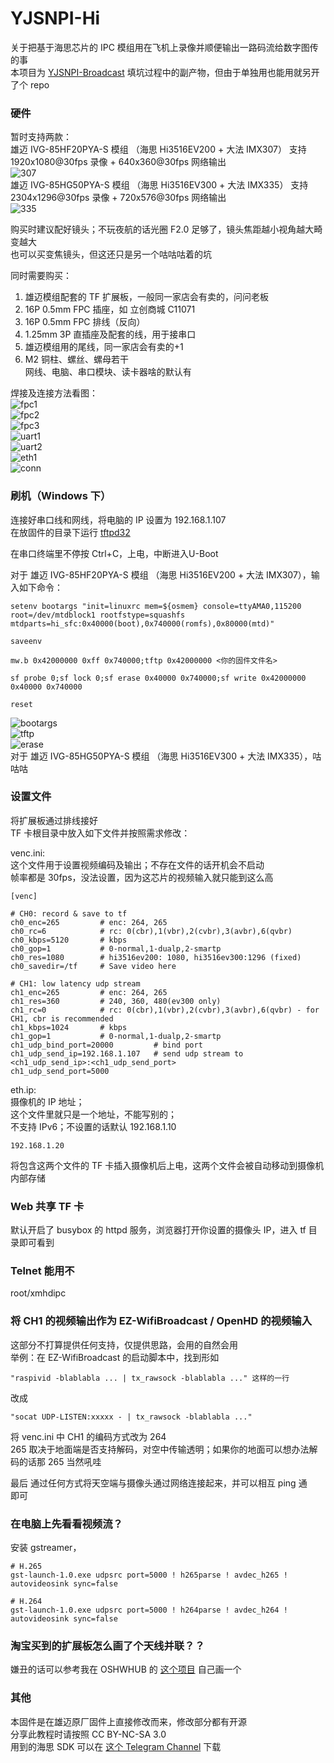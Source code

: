 # YJSNPI-Hi
关于把基于海思芯片的 IPC 模组用在飞机上录像并顺便输出一路码流给数字图传的事  
本项目为 [YJSNPI-Broadcast](https://github.com/libc0607/YJSNPI-Broadcast) 填坑过程中的副产物，但由于单独用也能用就另开了个 repo

### 硬件
暂时支持两款：  
雄迈 IVG-85HF20PYA-S 模组 （海思 Hi3516EV200 + 大法 IMX307） 支持 1920x1080@30fps 录像 + 640x360@30fps 网络输出  
![307](https://github.com/libc0607/YJSNPI-Hi/raw/master/pics/307.png)  
雄迈 IVG-85HG50PYA-S 模组 （海思 Hi3516EV300 + 大法 IMX335） 支持 2304x1296@30fps 录像 + 720x576@30fps 网络输出  
![335](https://github.com/libc0607/YJSNPI-Hi/raw/master/pics/335.png)  

购买时建议配好镜头；不玩夜航的话光圈 F2.0 足够了，镜头焦距越小视角越大畸变越大  
也可以买变焦镜头，但这还只是另一个咕咕咕着的坑  

同时需要购买：  
1. 雄迈模组配套的 TF 扩展板，一般同一家店会有卖的，问问老板  
2. 16P 0.5mm FPC 插座，如 立创商城 C11071  
3. 16P 0.5mm FPC 排线（反向）  
4. 1.25mm 3P 直插座及配套的线，用于接串口  
5. 雄迈模组用的尾线，同一家店会有卖的+1  
6. M2 铜柱、螺丝、螺母若干  
网线、电脑、串口模块、读卡器啥的默认有  

焊接及连接方法看图：  
![fpc1](https://github.com/libc0607/YJSNPI-Hi/raw/master/pics/fpc-conn.png)  
![fpc2](https://github.com/libc0607/YJSNPI-Hi/raw/master/pics/fpc-conn-finish.png)  
![fpc3](https://github.com/libc0607/YJSNPI-Hi/raw/master/pics/fpc-connect.png)  
![uart1](https://github.com/libc0607/YJSNPI-Hi/raw/master/pics/uart-conn.png)  
![uart2](https://github.com/libc0607/YJSNPI-Hi/raw/master/pics/uart-conn-finish.png)  
![eth1](https://github.com/libc0607/YJSNPI-Hi/raw/master/pics/eth-power-conn.png)  
![conn](https://github.com/libc0607/YJSNPI-Hi/raw/master/pics/conn-1.png)  


### 刷机（Windows 下）
连接好串口线和网线，将电脑的 IP 设置为 192.168.1.107  
在放固件的目录下运行 [tftpd32](https://tftpd32.jounin.net/)  

在串口终端里不停按 Ctrl+C，上电，中断进入U-Boot  

对于 雄迈 IVG-85HF20PYA-S 模组 （海思 Hi3516EV200 + 大法 IMX307），输入如下命令：
```
setenv bootargs "init=linuxrc mem=${osmem} console=ttyAMA0,115200 root=/dev/mtdblock1 rootfstype=squashfs mtdparts=hi_sfc:0x40000(boot),0x740000(romfs),0x80000(mtd)"

saveenv

mw.b 0x42000000 0xff 0x740000;tftp 0x42000000 <你的固件文件名>

sf probe 0;sf lock 0;sf erase 0x40000 0x740000;sf write 0x42000000 0x40000 0x740000

reset

```
![bootargs](https://github.com/libc0607/YJSNPI-Hi/raw/master/pics/bootargs.png)  
![tftp](https://github.com/libc0607/YJSNPI-Hi/raw/master/pics/flash-tftp.png)  
![erase](https://github.com/libc0607/YJSNPI-Hi/raw/master/pics/flash-erase.png)  
对于 雄迈 IVG-85HG50PYA-S 模组 （海思 Hi3516EV300 + 大法 IMX335），咕咕咕  

### 设置文件
将扩展板通过排线接好  
TF 卡根目录中放入如下文件并按照需求修改：  

venc.ini:  
这个文件用于设置视频编码及输出；不存在文件的话开机会不启动  
帧率都是 30fps，没法设置，因为这芯片的视频输入就只能到这么高  
```
[venc]

# CH0: record & save to tf
ch0_enc=265         # enc: 264, 265
ch0_rc=6            # rc: 0(cbr),1(vbr),2(cvbr),3(avbr),6(qvbr)
ch0_kbps=5120       # kbps
ch0_gop=1           # 0-normal,1-dualp,2-smartp
ch0_res=1080        # hi3516ev200: 1080, hi3516ev300:1296 (fixed)
ch0_savedir=/tf     # Save video here

# CH1: low latency udp stream
ch1_enc=265         # enc: 264, 265
ch1_res=360         # 240, 360, 480(ev300 only)
ch1_rc=0            # rc: 0(cbr),1(vbr),2(cvbr),3(avbr),6(qvbr) - for CH1, cbr is recommended
ch1_kbps=1024       # kbps
ch1_gop=1           # 0-normal,1-dualp,2-smartp
ch1_udp_bind_port=20000         # bind port 
ch1_udp_send_ip=192.168.1.107   # send udp stream to <ch1_udp_send_ip>:<ch1_udp_send_port>
ch1_udp_send_port=5000

```

eth.ip:  
摄像机的 IP 地址；  
这个文件里就只是一个地址，不能写别的；  
不支持 IPv6；不设置的话默认 192.168.1.10  
```
192.168.1.20
```

将包含这两个文件的 TF 卡插入摄像机后上电，这两个文件会被自动移动到摄像机内部存储  

### Web 共享 TF 卡
默认开启了 busybox 的 httpd 服务，浏览器打开你设置的摄像头 IP，进入 tf 目录即可看到    

### Telnet 能用不 
root/xmhdipc   

### 将 CH1 的视频输出作为 EZ-WifiBroadcast / OpenHD 的视频输入  
这部分不打算提供任何支持，仅提供思路，会用的自然会用  
举例：在 EZ-WifiBroadcast 的启动脚本中，找到形如 
```
"raspivid -blablabla ... | tx_rawsock -blablabla ..." 这样的一行  
```
改成 
```
"socat UDP-LISTEN:xxxxx - | tx_rawsock -blablabla ..."  
```  
将 venc.ini 中 CH1 的编码方式改为 264  
265 取决于地面端是否支持解码，对空中传输透明；如果你的地面可以想办法解码的话那 265 当然吼哇  

最后 通过任何方式将天空端与摄像头通过网络连接起来，并可以相互 ping 通   
即可  

### 在电脑上先看看视频流？
安装 gstreamer，   
```
# H.265
gst-launch-1.0.exe udpsrc port=5000 ! h265parse ! avdec_h265 ! autovideosink sync=false

# H.264
gst-launch-1.0.exe udpsrc port=5000 ! h264parse ! avdec_h264 ! autovideosink sync=false
```

### 淘宝买到的扩展板怎么画了个天线并联？？
嫌丑的话可以参考我在 OSHWHUB 的 [这个项目](https://oshwhub.com/libc0607/xm-ext-board-fpv) 自己画一个  

### 其他 
本固件是在雄迈原厂固件上直接修改而来，修改部分都有开源  
分享此教程时请按照 CC BY-NC-SA 3.0  
用到的海思 SDK 可以在 [这个 Telegram Channel](https://t.me/hi3516) 下载  
